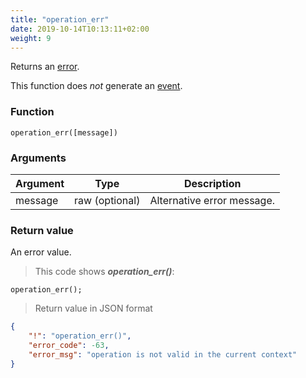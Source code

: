 ```yaml
---
title: "operation_err"
date: 2019-10-14T10:13:11+02:00
weight: 9
---
```


Returns an [error](../../data-types/error-type).

This function does *not* generate an [event](../../events).

### Function
`operation_err([message])`

### Arguments
Argument | Type | Description
-------- | ---- | -----------
message | raw (optional) | Alternative error message.

### Return value
An error value.

> This code shows ***operation_err()***:

```thingsdb,json_response
operation_err();
```

> Return value in JSON format

```json
{
    "!": "operation_err()",
    "error_code": -63,
    "error_msg": "operation is not valid in the current context"
}
```

